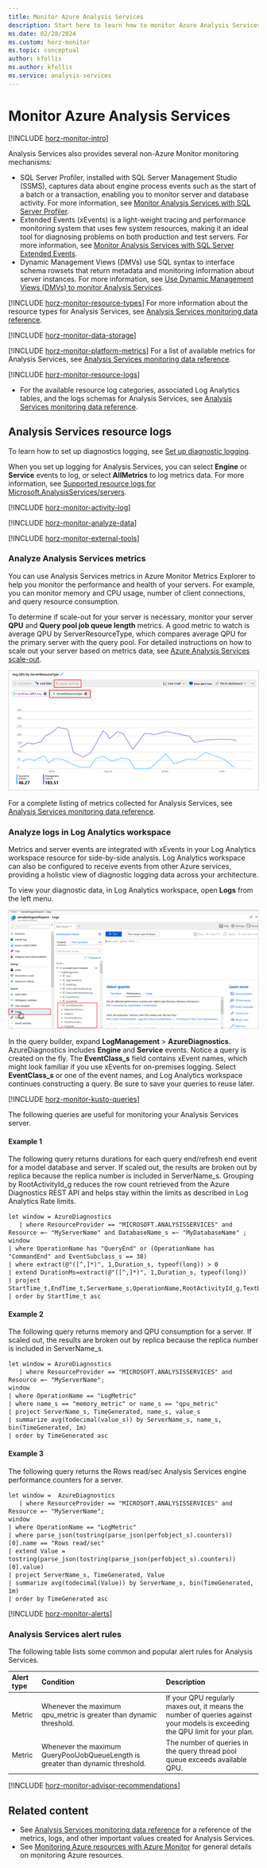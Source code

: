```yaml
---
title: Monitor Azure Analysis Services
description: Start here to learn how to monitor Azure Analysis Services.
ms.date: 02/28/2024
ms.custom: horz-monitor
ms.topic: conceptual
author: kfollis
ms.author: kfollis
ms.service: analysis-services
---
```


# Monitor Azure Analysis Services

[!INCLUDE [horz-monitor-intro](~/../reusable-content/ce-skilling/azure/includes/azure-monitor/horizontals/horz-monitor-intro.md)]

Analysis Services also provides several non-Azure Monitor monitoring mechanisms:

- SQL Server Profiler, installed with SQL Server Management Studio (SSMS), captures data about engine process events such as the start of a batch or a transaction, enabling you to monitor server and database activity. For more information, see [Monitor Analysis Services with SQL Server Profiler](/analysis-services/instances/use-sql-server-profiler-to-monitor-analysis-services).
- Extended Events (xEvents) is a light-weight tracing and performance monitoring system that uses few system resources, making it an ideal tool for diagnosing problems on both production and test servers. For more information, see [Monitor Analysis Services with SQL Server Extended Events](/analysis-services/instances/monitor-analysis-services-with-sql-server-extended-events).
- Dynamic Management Views (DMVs) use SQL syntax to interface schema rowsets that return metadata and monitoring information about server instances. For more information, see [Use Dynamic Management Views (DMVs) to monitor Analysis Services](/analysis-services/instances/use-dynamic-management-views-dmvs-to-monitor-analysis-services).

[!INCLUDE [horz-monitor-resource-types](~/../reusable-content/ce-skilling/azure/includes/azure-monitor/horizontals/horz-monitor-resource-types.md)]
For more information about the resource types for Analysis Services, see [Analysis Services monitoring data reference](monitor-analysis-services-reference.md).

[!INCLUDE [horz-monitor-data-storage](~/../reusable-content/ce-skilling/azure/includes/azure-monitor/horizontals/horz-monitor-data-storage.md)]

<a name="server-metrics"></a>
[!INCLUDE [horz-monitor-platform-metrics](~/../reusable-content/ce-skilling/azure/includes/azure-monitor/horizontals/horz-monitor-platform-metrics.md)]
For a list of available metrics for Analysis Services, see [Analysis Services monitoring data reference](/azure/monitor-analysis-services-reference.md#metrics).

[!INCLUDE [horz-monitor-resource-logs](~/../reusable-content/ce-skilling/azure/includes/azure-monitor/horizontals/horz-monitor-resource-logs.md)]
- For the available resource log categories, associated Log Analytics tables, and the logs schemas for Analysis Services, see [Analysis Services monitoring data reference](/azure/monitor-analysis-services-reference.md#resource-logs).

## Analysis Services resource logs

To learn how to set up diagnostics logging, see [Set up diagnostic logging](analysis-services-logging.md).

When you set up logging for Analysis Services, you can select **Engine** or **Service** events to log, or select **AllMetrics** to log metrics data. For more information, see [Supported resource logs for Microsoft.AnalysisServices/servers](monitor-analysis-services-reference.md#supported-resource-logs-for-microsoftanalysisservicesservers).

[!INCLUDE [horz-monitor-activity-log](~/../reusable-content/ce-skilling/azure/includes/azure-monitor/horizontals/horz-monitor-activity-log.md)]

[!INCLUDE [horz-monitor-analyze-data](~/../reusable-content/ce-skilling/azure/includes/azure-monitor/horizontals/horz-monitor-analyze-data.md)]

[!INCLUDE [horz-monitor-external-tools](~/../reusable-content/ce-skilling/azure/includes/azure-monitor/horizontals/horz-monitor-external-tools.md)]

### Analyze Analysis Services metrics

You can use Analysis Services metrics in Azure Monitor Metrics Explorer to help you monitor the performance and health of your servers. For example, you can monitor memory and CPU usage, number of client connections, and query resource consumption.

To determine if scale-out for your server is necessary, monitor your server **QPU** and **Query pool job queue length** metrics. A good metric to watch is average QPU by ServerResourceType, which compares average QPU for the primary server with the query pool. For detailed instructions on how to scale out your server based on metrics data, see [Azure Analysis Services scale-out](analysis-services-scale-out.md).

![Query scale out metrics](media/analysis-services-scale-out/aas-scale-out-monitor.png)

For a complete listing of metrics collected for Analysis Services, see [Analysis Services monitoring data reference](/azure/monitor-analysis-services-reference.md#metrics).

### Analyze logs in Log Analytics workspace

Metrics and server events are integrated with xEvents in your Log Analytics workspace resource for side-by-side analysis. Log Analytics workspace can also be configured to receive events from other Azure services, providing a holistic view of diagnostic logging data across your architecture.

To view your diagnostic data, in Log Analytics workspace, open **Logs**  from the left menu.

![Screenshot showing log Search options in the Azure portal.](./media/analysis-services-logging/aas-logging-open-log-search.png)

In the query builder, expand **LogManagement** > **AzureDiagnostics**. AzureDiagnostics includes **Engine** and **Service** events. Notice a query is created on the fly. The **EventClass\_s** field contains xEvent names, which might look familiar if you use xEvents for on-premises logging. Select **EventClass\_s** or one of the event names, and Log Analytics workspace continues constructing a query. Be sure to save your queries to reuse later.

<a name="example-queries"></a>
[!INCLUDE [horz-monitor-kusto-queries](~/../reusable-content/ce-skilling/azure/includes/azure-monitor/horizontals/horz-monitor-kusto-queries.md)]

The following queries are useful for monitoring your Analysis Services server.

#### Example 1

The following query returns durations for each query end/refresh end event for a model database and server. If scaled out, the results are broken out by replica because the replica number is included in ServerName_s. Grouping by RootActivityId_g reduces the row count retrieved from the Azure Diagnostics REST API and helps stay within the limits as described in Log Analytics Rate limits.

```Kusto
let window = AzureDiagnostics
   | where ResourceProvider == "MICROSOFT.ANALYSISSERVICES" and Resource =~ "MyServerName" and DatabaseName_s =~ "MyDatabaseName" ;
window
| where OperationName has "QueryEnd" or (OperationName has "CommandEnd" and EventSubclass_s == 38)
| where extract(@"([^,]*)", 1,Duration_s, typeof(long)) > 0
| extend DurationMs=extract(@"([^,]*)", 1,Duration_s, typeof(long))
| project  StartTime_t,EndTime_t,ServerName_s,OperationName,RootActivityId_g,TextData_s,DatabaseName_s,ApplicationName_s,Duration_s,EffectiveUsername_s,User_s,EventSubclass_s,DurationMs
| order by StartTime_t asc
```

#### Example 2

The following query returns memory and QPU consumption for a server. If scaled out, the results are broken out by replica because the replica number is included in ServerName_s.

```Kusto
let window = AzureDiagnostics
   | where ResourceProvider == "MICROSOFT.ANALYSISSERVICES" and Resource =~ "MyServerName";
window
| where OperationName == "LogMetric" 
| where name_s == "memory_metric" or name_s == "qpu_metric"
| project ServerName_s, TimeGenerated, name_s, value_s
| summarize avg(todecimal(value_s)) by ServerName_s, name_s, bin(TimeGenerated, 1m)
| order by TimeGenerated asc 
```

#### Example 3

The following query returns the Rows read/sec Analysis Services engine performance counters for a server.

```Kusto
let window =  AzureDiagnostics
   | where ResourceProvider == "MICROSOFT.ANALYSISSERVICES" and Resource =~ "MyServerName";
window
| where OperationName == "LogMetric" 
| where parse_json(tostring(parse_json(perfobject_s).counters))[0].name == "Rows read/sec" 
| extend Value = tostring(parse_json(tostring(parse_json(perfobject_s).counters))[0].value) 
| project ServerName_s, TimeGenerated, Value
| summarize avg(todecimal(Value)) by ServerName_s, bin(TimeGenerated, 1m)
| order by TimeGenerated asc 
```

[!INCLUDE [horz-monitor-alerts](~/../reusable-content/ce-skilling/azure/includes/azure-monitor/horizontals/horz-monitor-alerts.md)]

### Analysis Services alert rules
The following table lists some common and popular alert rules for Analysis Services.

| Alert type | Condition | Description  |
|:---|:---|:---|
|Metric | Whenever the maximum qpu_metric is greater than dynamic threshold. | If your QPU regularly maxes out, it means the number of queries against your models is exceeding the QPU limit for your plan.|
|Metric | Whenever the maximum QueryPoolJobQueueLength is greater than dynamic threshold. | The number of queries in the query thread pool queue exceeds available QPU.|

[!INCLUDE [horz-monitor-advisor-recommendations](~/../reusable-content/ce-skilling/azure/includes/azure-monitor/horizontals/horz-monitor-advisor-recommendations.md)]

## Related content

- See [Analysis Services monitoring data reference](monitor-analysis-services-reference.md) for a reference of the metrics, logs, and other important values created for Analysis Services.
- See [Monitoring Azure resources with Azure Monitor](/azure/azure-monitor/essentials/monitor-azure-resource) for general details on monitoring Azure resources.
